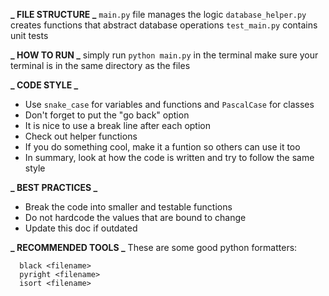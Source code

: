 **_ FILE STRUCTURE _**
`main.py` file manages the logic
`database_helper.py` creates functions that abstract database operations
`test_main.py` contains unit tests

**_ HOW TO RUN _**
simply run `python main.py` in the terminal
make sure your terminal is in the same directory as the files

**_ CODE STYLE _**

- Use `snake_case` for variables and functions and `PascalCase` for classes
- Don't forget to put the "go back" option
- It is nice to use a break line after each option
- Check out helper functions
- If you do something cool, make it a funtion so others can use it too
- In summary, look at how the code is written and try to follow the same style

**_ BEST PRACTICES _**

- Break the code into smaller and testable functions
- Do not hardcode the values that are bound to change
- Update this doc if outdated

**_ RECOMMENDED TOOLS _**
These are some good python formatters:

```
  black <filename>
  pyright <filename>
  isort <filename>
```
